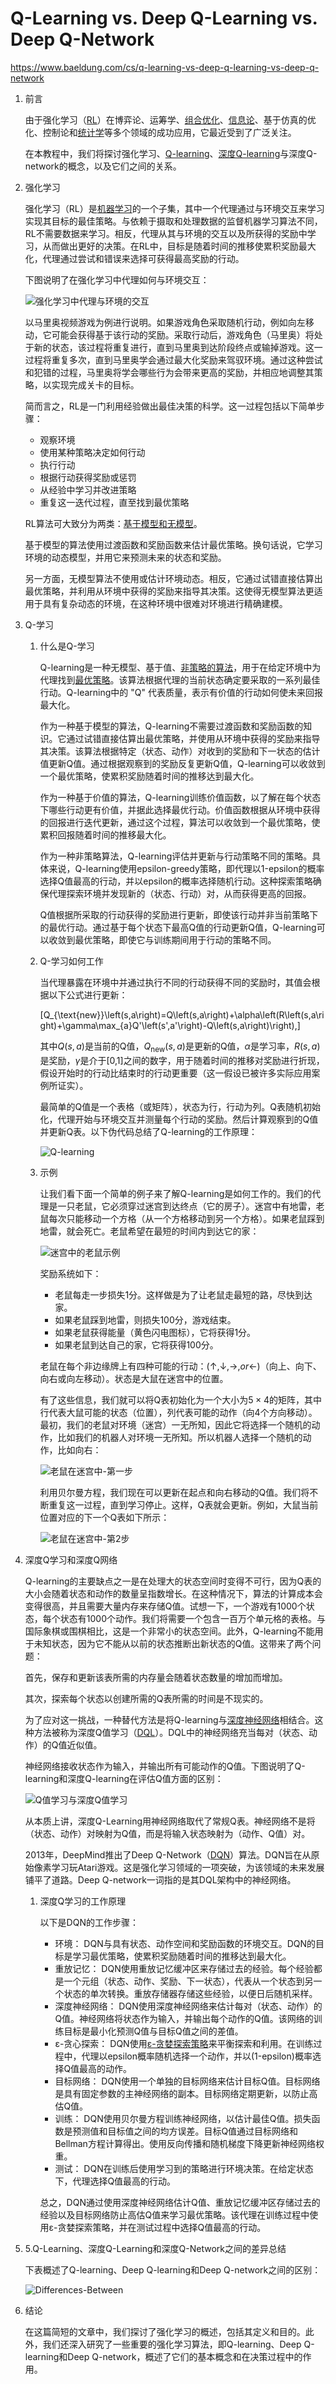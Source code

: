 # Q-Learning vs. Deep Q-Learning vs. Deep Q-Network

<https://www.baeldung.com/cs/q-learning-vs-deep-q-learning-vs-deep-q-network>

1. 前言

    由于强化学习（[RL](https://www.baeldung.com/cs/reinforcement-learning-neural-network)）在博弈论、运筹学、[组合优化](https://www.baeldung.com/cs/combinatorial-optimization-problems-methods)、[信息论](https://www.baeldung.com/cs/information-theory)、基于仿真的优化、控制论和[统计学](https://www.baeldung.com/cs/ai-ml-statistics-data-mining)等多个领域的成功应用，它最近受到了广泛关注。

    在本教程中，我们将探讨强化学习、[Q-learning](https://www.baeldung.com/cs/q-learning-vs-sarsa)、[深度Q-learning](https://www.baeldung.com/cs/reinforcement-learning-neural-network)与深度Q-network的概念，以及它们之间的关系。

2. 强化学习

    强化学习（RL）是[机器学习](https://www.baeldung.com/cs/ml-fundamentals)的一个子集，其中一个代理通过与环境交互来学习实现其目标的最佳策略。与依赖于摄取和处理数据的监督机器学习算法不同，RL不需要数据来学习。相反，代理从其与环境的交互以及所获得的奖励中学习，从而做出更好的决策。在RL中，目标是随着时间的推移使累积奖励最大化，代理通过尝试和错误来选择可获得最高奖励的行动。

    下图说明了在强化学习中代理如何与环境交互：

    ![强化学习中代理与环境的交互](pic/rl.webp)

    以马里奥视频游戏为例进行说明。如果游戏角色采取随机行动，例如向左移动，它可能会获得基于该行动的奖励。采取行动后，游戏角色（马里奥）将处于新的状态，该过程将重复进行，直到马里奥到达阶段终点或输掉游戏。这一过程将重复多次，直到马里奥学会通过最大化奖励来驾驭环境。通过这种尝试和犯错的过程，马里奥将学会哪些行为会带来更高的奖励，并相应地调整其策略，以实现完成关卡的目标。

    简而言之，RL是一门利用经验做出最佳决策的科学。这一过程包括以下简单步骤：

    - 观察环境
    - 使用某种策略决定如何行动
    - 执行行动
    - 根据行动获得奖励或惩罚
    - 从经验中学习并改进策略
    - 重复这一迭代过程，直至找到最优策略

    RL算法可大致分为两类：[基于模型和无模型](https://www.baeldung.com/cs/ai-model-free-vs-model-based)。

    基于模型的算法使用过渡函数和奖励函数来估计最优策略。换句话说，它学习环境的动态模型，并用它来预测未来的状态和奖励。

    另一方面，无模型算法不使用或估计环境动态。相反，它通过试错直接估算出最优策略，并利用从环境中获得的奖励来指导其决策。这使得无模型算法更适用于具有复杂动态的环境，在这种环境中很难对环境进行精确建模。

3. Q-学习

    1. 什么是Q-学习

        Q-learning是一种无模型、基于值、[非策略的算法](https://www.baeldung.com/cs/off-policy-vs-on-policy)，用于在给定环境中为代理找到[最优策略](https://www.baeldung.com/cs/ml-value-iteration-vs-policy-iteration)。该算法根据代理的当前状态确定要采取的一系列最佳行动。Q-learning中的 "Q" 代表质量，表示有价值的行动如何使未来回报最大化。

        作为一种基于模型的算法，Q-learning不需要过渡函数和奖励函数的知识。它通过试错直接估算出最优策略，并使用从环境中获得的奖励来指导其决策。该算法根据特定（状态、动作）对收到的奖励和下一状态的估计值更新Q值。通过根据观察到的奖励反复更新Q值，Q-learning可以收敛到一个最优策略，使累积奖励随着时间的推移达到最大化。

        作为一种基于价值的算法，Q-learning训练价值函数，以了解在每个状态下哪些行动更有价值，并据此选择最优行动。价值函数根据从环境中获得的回报进行迭代更新，通过这个过程，算法可以收敛到一个最优策略，使累积回报随着时间的推移最大化。

        作为一种非策略算法，Q-learning评估并更新与行动策略不同的策略。具体来说，Q-learning使用epsilon-greedy策略，即代理以1-epsilon的概率选择Q值最高的行动，并以epsilon的概率选择随机行动。这种探索策略确保代理探索环境并发现新的（状态、行动）对，从而获得更高的回报。

        Q值根据所采取的行动获得的奖励进行更新，即使该行动并非当前策略下的最优行动。通过基于每个状态下最高Q值的行动更新Q值，Q-learning可以收敛到最优策略，即使它与训练期间用于行动的策略不同。

    2. Q-学习如何工作

        当代理暴露在环境中并通过执行不同的行动获得不同的奖励时，其值会根据以下公式进行更新：

        \[Q_{\text{new}}\left(s,a\right)=Q\left(s,a\right)+\alpha\left(R\left(s,a\right)+\gamma\max_{a}Q'\left(s',a'\right)-Q\left(s,a\right)\right),\]

        其中$Q\left(s,a\right)$是当前的Q值，$Q_{\text{new}}\left(s,a\right)$是更新的Q值，$\alpha$是学习率，$R\left(s,a\right)$是奖励，$\gamma$是介于[0,1]之间的数字，用于随着时间的推移对奖励进行折现，假设开始时的行动比结束时的行动更重要（这一假设已被许多实际应用案例所证实）。

        最简单的Q值是一个表格（或矩阵），状态为行，行动为列。Q表随机初始化，代理开始与环境交互并测量每个行动的奖励。然后计算观察到的Q值并更新Q表。以下伪代码总结了Q-learning的工作原理：

        ![Q-learning](pic/38616f4956479e09d6fb84afc49e6a42_l3.svg)

    3. 示例

        让我们看下面一个简单的例子来了解Q-learning是如何工作的。我们的代理是一只老鼠，它必须穿过迷宫到达终点（它的房子）。迷宫中有地雷，老鼠每次只能移动一个方格（从一个方格移动到另一个方格）。如果老鼠踩到地雷，就会死亡。老鼠希望在最短的时间内到达它的家：

        ![迷宫中的老鼠示例](pic/rat-maze.webp)

        奖励系统如下：

        - 老鼠每走一步损失1分。这样做是为了让老鼠走最短的路，尽快到达家。
        - 如果老鼠踩到地雷，则损失100分，游戏结束。
        - 如果老鼠获得能量（黄色闪电图标），它将获得1分。
        - 如果老鼠到达自己的家，它将获得100分。

        老鼠在每个非边缘牌上有四种可能的行动：$(\uparrow, \downarrow, \rightarrow, or \leftarrow)$（向上、向下、向右或向左移动）。状态是大鼠在迷宫中的位置。

        有了这些信息，我们就可以将Q表初始化为一个大小为$5\times4$的矩阵，其中行代表大鼠可能的状态（位置），列代表可能的动作（向4个方向移动）。最初，我们的老鼠对环境（迷宫）一无所知，因此它将选择一个随机的动作，比如我们的机器人对环境一无所知。所以机器人选择一个随机的动作，比如向右：

        ![老鼠在迷宫中-第一步](pic/rat-maze_step1.webp)

        利用贝尔曼方程，我们现在可以更新在起点和向右移动的Q值。我们将不断重复这一过程，直到学习停止。这样，Q表就会更新。例如，大鼠当前位置对应的下一个Q表如下所示：

        ![老鼠在迷宫中-第2步](pic/rat-maze_step2.webp)

4. 深度Q学习和深度Q网络

    Q-learning的主要缺点之一是在处理大的状态空间时变得不可行，因为Q表的大小会随着状态和动作的数量呈指数增长。在这种情况下，算法的计算成本会变得很高，并且需要大量内存来存储Q值。试想一下，一个游戏有1000个状态，每个状态有1000个动作。我们将需要一个包含一百万个单元格的表格。与国际象棋或围棋相比，这是一个非常小的状态空间。此外，Q-learning不能用于未知状态，因为它不能从以前的状态推断出新状态的Q值。这带来了两个问题：

    首先，保存和更新该表所需的内存量会随着状态数量的增加而增加。

    其次，探索每个状态以创建所需的Q表所需的时间是不现实的。

    为了应对这一挑战，一种替代方法是将Q-learning与[深度神经网络](https://www.baeldung.com/cs/deep-cnn-design)相结合。这种方法被称为深度Q值学习（[DQL](https://www.baeldung.com/cs/q-learning-vs-dynamic-programming)）。DQL中的神经网络充当每对（状态、动作）的Q值近似值。

    神经网络接收状态作为输入，并输出所有可能动作的Q值。下图说明了Q-learning和深度Q-learning在评估Q值方面的区别：

    ![Q值学习与深度Q值学习](pic/dql-vs-ql-1.webp)

    从本质上讲，深度Q-Learning用神经网络取代了常规Q表。神经网络不是将（状态、动作）对映射为Q值，而是将输入状态映射为（动作、Q值）对。

    2013年，DeepMind推出了Deep Q-Network（[DQN](https://arxiv.org/abs/1312.5602)）算法。DQN旨在从原始像素学习玩Atari游戏。这是强化学习领域的一项突破，为该领域的未来发展铺平了道路。Deep Q-network一词指的是其DQL架构中的神经网络。

    1. 深度Q学习的工作原理

        以下是DQN的工作步骤：

        - 环境： DQN与具有状态、动作空间和奖励函数的环境交互。DQN的目标是学习最优策略，使累积奖励随着时间的推移达到最大化。
        - 重放记忆： DQN使用重放记忆缓冲区来存储过去的经验。每个经验都是一个元组（状态、动作、奖励、下一状态），代表从一个状态到另一个状态的单次转换。重放存储器存储这些经验，以便日后随机采样。
        - 深度神经网络： DQN使用深度神经网络来估计每对（状态、动作）的Q值。神经网络将状态作为输入，并输出每个动作的Q值。该网络的训练目标是最小化预测Q值与目标Q值之间的差值。
        - ε-贪心探索： DQN使用[ε-贪婪探索策略](https://www.baeldung.com/cs/epsilon-greedy-q-learning)来平衡探索和利用。在训练过程中，代理以epsilon概率随机选择一个动作，并以(1-epsilon)概率选择Q值最高的动作。
        - 目标网络： DQN使用一个单独的目标网络来估计目标Q值。目标网络是具有固定参数的主神经网络的副本。目标网络定期更新，以防止高估Q值。
        - 训练： DQN使用贝尔曼方程训练神经网络，以估计最佳Q值。损失函数是预测值和目标值之间的均方误差。目标Q值通过目标网络和Bellman方程计算得出。使用反向传播和随机梯度下降更新神经网络权重。
        - 测试： DQN在训练后使用学习到的策略进行环境决策。在给定状态下，代理选择Q值最高的行动。

        总之，DQN通过使用深度神经网络估计Q值、重放记忆缓冲区存储过去的经验以及目标网络防止高估Q值来学习最优策略。该代理在训练过程中使用ε-贪婪探索策略，并在测试过程中选择Q值最高的行动。

5. 5.Q-Learning、深度Q-Learning和深度Q-Network之间的差异总结

    下表概述了Q-learning、Deep Q-learning和Deep Q-network之间的区别：

    ![Differences-Between](pic/d27e1a72e0ad4607225e9fd22602f7ae_l3.svg)

6. 结论

    在这篇简短的文章中，我们探讨了强化学习的概述，包括其定义和目的。此外，我们还深入研究了一些重要的强化学习算法，即Q-learning、Deep Q-learning和Deep Q-network，概述了它们的基本概念和在决策过程中的作用。
